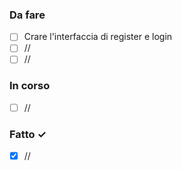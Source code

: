 ### Da fare
- [ ] Crare l'interfaccia di register e login
- [ ] //
- [ ] //

### In corso
- [ ] //  

### Fatto ✓
- [x] //  

